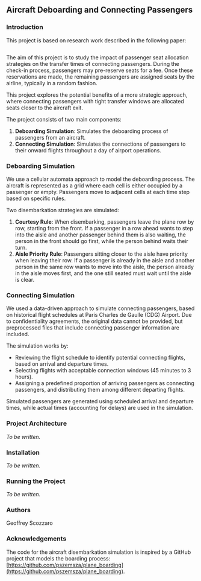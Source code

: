 ## Aircraft Deboarding and Connecting Passengers

### Introduction

This project is based on research work described in the following paper:  
```
```

The aim of this project is to study the impact of passenger seat allocation strategies on the transfer times of connecting passengers. During the check-in process, passengers may pre-reserve seats for a fee. Once these reservations are made, the remaining passengers are assigned seats by the airline, typically in a random fashion.

This project explores the potential benefits of a more strategic approach, where connecting passengers with tight transfer windows are allocated seats closer to the aircraft exit.

The project consists of two main components:
1. **Deboarding Simulation**: Simulates the deboarding process of passengers from an aircraft.
2. **Connecting Simulation**: Simulates the connections of passengers to their onward flights throughout a day of airport operations.

### Deboarding Simulation

We use a cellular automata approach to model the deboarding process. The aircraft is represented as a grid where each cell is either occupied by a passenger or empty. Passengers move to adjacent cells at each time step based on specific rules.

Two disembarkation strategies are simulated:
1. **Courtesy Rule**: When disembarking, passengers leave the plane row by row, starting from the front. If a passenger in a row ahead wants to step into the aisle and another passenger behind them is also waiting, the person in the front should go first, while the person behind waits their turn.
2. **Aisle Priority Rule**: Passengers sitting closer to the aisle have priority when leaving their row. If a passenger is already in the aisle and another person in the same row wants to move into the aisle, the person already in the aisle moves first, and the one still seated must wait until the aisle is clear.


### Connecting Simulation

We used a data-driven approach to simulate connecting passengers, based on historical flight schedules at Paris Charles de Gaulle (CDG) Airport. Due to confidentiality agreements, the original data cannot be provided, but preprocessed files that include connecting passenger information are included.

The simulation works by:
- Reviewing the flight schedule to identify potential connecting flights, based on arrival and departure times.
- Selecting flights with acceptable connection windows (45 minutes to 3 hours).
- Assigning a predefined proportion of arriving passengers as connecting passengers, and distributing them among different departing flights.

Simulated passengers are generated using scheduled arrival and departure times, while actual times (accounting for delays) are used in the simulation.

### Project Architecture
*To be written.*

### Installation
*To be written.*

### Running the Project
*To be written.*

### Authors
Geoffrey Scozzaro

### Acknowledgements
The code for the aircraft disembarkation simulation is inspired by a GitHub project that models the boarding process: [https://github.com/pszemsza/plane_boarding](https://github.com/pszemsza/plane_boarding).


